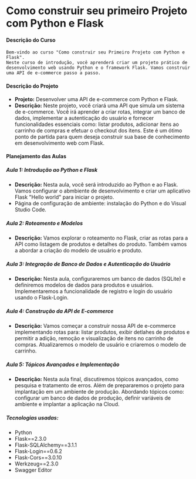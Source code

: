 # Como construir seu primeiro Projeto com Python e Flask

#### Descrição do Curso
`Bem-vindo ao curso "Como construir seu Primeiro Projeto com Python e Flask".`<br/>
`Neste curso de introdução, você aprenderá criar um projeto prático de desenvolvimento web usando Python e o framework Flask. Vamos construir uma API de e-commerce passo a passo.`
#### Descrição do Projeto
- <strong>Projeto:</strong> Desenvolver uma API de e-commerce com Python e Flask.
- <strong>Descrição:</strong> Neste projeto, você criará uma API que simula um sistema de e-commerce. Você irá aprender a criar rotas, integrar um banco de dados, implementar a autenticação do usuário e fornecer funcionalidades essenciais como: listar produtos, adicionar itens ao carrinho de compras e efetuar o checkout dos itens. Este é um ótimo ponto de partida para quem deseja construir sua base de conhecimento em desenvolvimento web com Flask.

#### Planejamento das Aulas

##### Aula 1: Introdução ao Python e Flask
- <strong>Descrição:</strong> Nesta aula, você será introduzido ao Python e ao Flask. Vamos configurar o abmbiente de desenvolvimento e criar um aplicativo Flask "Hello world" para iniciar o projeto.
- Página de configuração de ambiente: instalação do Python e do Visual Studio Code.

##### Aula 2: Roteamento e Modelos
- <strong>Descrição:</strong> Vamos explorar o roteamento no Flask, criar as rotas para a API como listagem de produtos e detalhes do produto. Também vamos a abordar a criação do modelo de usuário e produto.

##### Aula 3: Integração de Banco de Dados e Autenticação do Usuário
- <strong>Descrição:</strong> Nesta aula, configuraremos um banco de dados (SQLite) e definiremos modelos de dados para produtos e usuários. Implementaremos a funcionalidade de registro e login do usuário usando o Flask-Login.

##### Aula 4: Construção da API de E-commerce
- <strong>Descrição:</strong> Vamos começar a construir nossa API de e-commerce implementando rotas para: listar produtos, exibir detlahes de produtos e permitir a adição, remoção e visualização de itens no carrinho de compras. Atualizaremos o modelo de usuário e criaremos o modelo de carrinho.

##### Aula 5: Tópicos Avançados e Implementação
- <strong>Descrição:</strong> Nesta aula final, discutiremos tópicos avançados, como pesquisa e tratamento de erros. Além de prepararemos o projeto para implantação em um ambiente de produção. Abordando tópicos como: configurar um banco de dados de produção, definir variáveis de ambiente e implantar a aplicação na Cloud.

##### Tecnologias usadas:
- Python
- Flask==2.3.0
- Flask-SQLAlchemy==3.1.1
- Flask-Login==0.6.2
- Flask-Cors==3.0.10
- Werkzeug==2.3.0
- Swagger Editor
